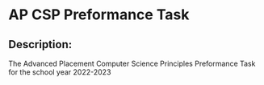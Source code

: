 # AP CSP Preformance Task

## Description:

The Advanced Placement Computer Science Principles Preformance Task for the school year 2022-2023
